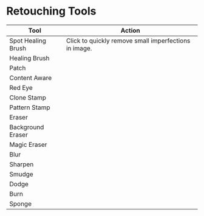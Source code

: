# Retouching Tools

| Tool | Action |
| --- | --- |
| Spot Healing Brush | Click to quickly remove small imperfections in image. |
| Healing Brush | |
| Patch | |
| Content Aware | |
| Red Eye | |
| Clone Stamp | |
| Pattern Stamp| | 
| Eraser | |
| Background Eraser | |
| Magic Eraser | |
| Blur | |
| Sharpen | |
| Smudge | |
| Dodge | |
| Burn | |
| Sponge | |



